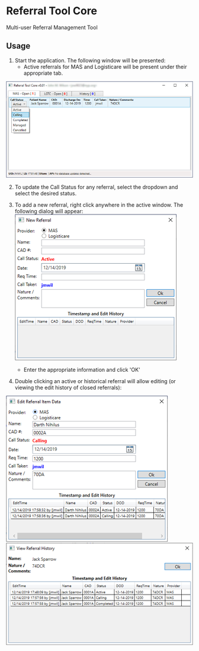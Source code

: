 # Referral Tool Core
Multi-user Referral Management Tool

## Usage
1. Start the application.  The following window will be presented:
    * Active referrals for MAS and Logisticare will be present under their appropriate tab.

![img](Images/ref_1.png)

2. To update the Call Status for any referral, select the dropdown and select the desired status.

3. To add a new referral, right click anywhere in the active window.  The following dialog will appear:
![img](Images/ref_2.png)
    * Enter the appropriate information and click 'OK'

4. Double clicking an active or historical referral will allow editing (or viewing the edit history of closed referrals):

![img](Images/ref_3.png)
![img](Images/ref_4.png)
